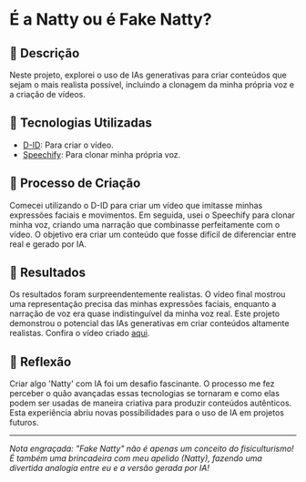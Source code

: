 # É a Natty ou é Fake Natty?

## 📒 Descrição
Neste projeto, explorei o uso de IAs generativas para criar conteúdos que sejam o mais realista possível, incluindo a clonagem da minha própria voz e a criação de vídeos.

## 🤖 Tecnologias Utilizadas
- [D-ID](https://studio.d-id.com): Para criar o vídeo.
- [Speechify](https://studio.speechify.com): Para clonar minha própria voz.

## 🧐 Processo de Criação
Comecei utilizando o D-ID para criar um vídeo que imitasse minhas expressões faciais e movimentos. Em seguida, usei o Speechify para clonar minha voz, criando uma narração que combinasse perfeitamente com o vídeo. O objetivo era criar um conteúdo que fosse difícil de diferenciar entre real e gerado por IA.

## 🚀 Resultados
Os resultados foram surpreendentemente realistas. O vídeo final mostrou uma representação precisa das minhas expressões faciais, enquanto a narração de voz era quase indistinguível da minha voz real. Este projeto demonstrou o potencial das IAs generativas em criar conteúdos altamente realistas. 
Confira o vídeo criado [aqui](https://github.com/barretonatty/lab-natty-or-not/blob/main/Video%20AI.mp4).

## 💭 Reflexão
Criar algo 'Natty' com IA foi um desafio fascinante. O processo me fez perceber o quão avançadas essas tecnologias se tornaram e como elas podem ser usadas de maneira criativa para produzir conteúdos autênticos. Esta experiência abriu novas possibilidades para o uso de IA em projetos futuros.

---

*Nota engraçada: "Fake Natty" não é apenas um conceito do fisiculturismo! É também uma brincadeira com meu apelido (Natty), fazendo uma divertida analogia entre eu e a versão gerada por IA!*

